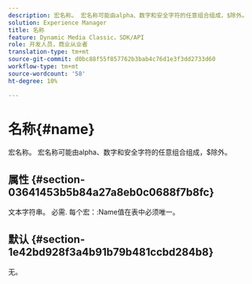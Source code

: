 ```yaml
---
description: 宏名称。 宏名称可能由alpha、数字和安全字符的任意组合组成，$除外。
solution: Experience Manager
title: 名称
feature: Dynamic Media Classic，SDK/API
role: 开发人员，商业从业者
translation-type: tm+mt
source-git-commit: d0bc88f55f857762b3bab4c76d1e3f3dd2733d60
workflow-type: tm+mt
source-wordcount: '58'
ht-degree: 10%

---
```



# 名称{#name}

宏名称。 宏名称可能由alpha、数字和安全字符的任意组合组成，$除外。

## 属性 {#section-03641453b5b84a27a8eb0c0688f7b8fc}

文本字符串。 必需. 每个宏：:Name值在表中必须唯一。

## 默认 {#section-1e42bd928f3a4b91b79b481ccbd284b8}

无。
